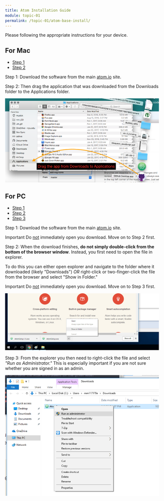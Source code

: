 ```yaml
---
title: Atom Installation Guide
module: topic-01
permalink: /topic-01/atom-base-install/
---
```


<div class="divider-heading"></div>

Please following the appropriate instructions for your device.


## For Mac
<ul class="nav nav-tabs">
  <li class="active"><a href="#step1-1" data-toggle="tab">Step 1</a></li>
  <li><a href="#step2-1" data-toggle="tab">Step 2</a></li>
</ul>
<div id="myTabContent" class="tab-content">
  <div class="tab-pane fade active in" id="step1-1">
    <p>Step 1: Download the software from the main <a href="https://atom.io" target="_blank">atom.io</a> site.
    </p>
  </div>
  <div class="tab-pane fade" id="step2-1">
    <p>Step 2: Then drag the application that was downloaded from the Downloads folder to the Applications folder.</p>
    <img src="../img/atom-install-mac.png" alt="Installing app on Mac" />
  </div>
</div>


## For PC
<ul class="nav nav-tabs">
  <li class="active"><a href="#step1-2" data-toggle="tab">Step 1</a></li>
  <li><a href="#step2-2" data-toggle="tab">Step 2</a></li>
  <li><a href="#step3-2" data-toggle="tab">Step 3</a></li>
</ul>
<div id="myTabContent" class="tab-content">
  <div class="tab-pane fade active in" id="step1-2">
    <p>Step 1: Download the software from the main <a href="https://atom.io" target="_blank">atom.io</a> site.</p>
    <p><span class="label label-danger">Important</span> Do <u>not</u> immediately open you download. Move on to Step 2 first.</p>
  </div>
  <div class="tab-pane fade" id="step2-2">
    <p>Step 2: When the download finishes, <b>do not simply double-click from the bottom of the browser window</b>. Instead, you first need to open the file in explorer.</p>
    <p>To do this you can either open explorer and navigate to the folder where it downloaded (likely "Downloads") <em>OR</em> right-click or two-finger-click the file from the browser and select "Show in Folder."</p>
    <p><span class="label label-danger">Important</span> Do <u>not</u> immediately open you download. Move on to Step 3 first.</p>
    <img src="../img/atom-install-pc-1.png" alt="Demo of show in folder" />
  </div>
  <div class="tab-pane fade" id="step3-2">
    <p>Step 3:  From the explorer you then need to right-click the file and select <em>"Run as Administrator."</em> This is especially important if you are not sure whether you are signed in as an admin.</p>
    <img src="../img/atom-install-pc-2.png" alt="Installing app on PC" />
  </div>
</div>
